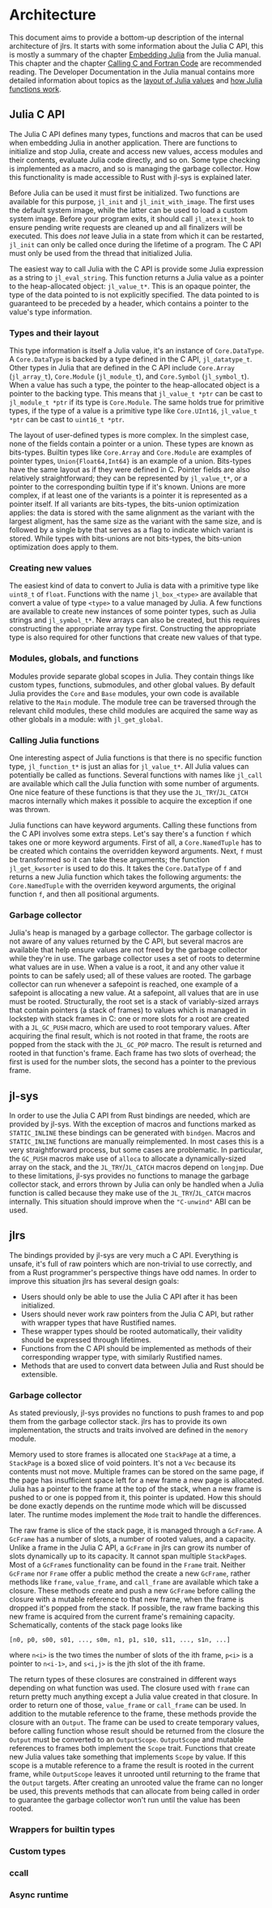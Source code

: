 # Architecture

This document aims to provide a bottom-up description of the internal architecture of jlrs. It starts with some information about the Julia C API, this is mostly a summary of the chapter [Embedding Julia](https://docs.julialang.org/en/v1/manual/embedding/) from the Julia manual. This chapter and the chapter [Calling C and Fortran Code](https://docs.julialang.org/en/v1/manual/calling-c-and-fortran-code/) are recommended reading. The Developer Documentation in the Julia manual contains more detailed information about topics as the [layout of Julia values](https://docs.julialang.org/en/v1/devdocs/reflection/) and [how Julia functions work](https://docs.julialang.org/en/v1/devdocs/functions/).


## Julia C API

The Julia C API defines many types, functions and macros that can be used when embedding Julia in another application. There are functions to initialize and stop Julia, create and access new values, access modules and their contents, evaluate Julia code directly, and so on. Some type checking is implemented as a macro, and so is managing the garbage collector. How this functionality is made accessible to Rust with jl-sys is explained later.

Before Julia can be used it must first be initialized. Two functions are available for this purpose, `jl_init` and `jl_init_with_image`. The first uses the default system image, while the latter can be used to load a custom system image. Before your program exits, it should call `jl_atexit_hook` to ensure pending write requests are cleaned up and all finalizers will be executed. This does _not_ leave Julia in a state from which it can be restarted, `jl_init` can only be called once during the lifetime of a program. The C API must only be used from the thread that initialized Julia.

The easiest way to call Julia with the C API is provide some Julia expression as a string to `jl_eval_string`. This function returns a Julia value as a pointer to the heap-allocated object: `jl_value_t*`. This is an opaque pointer, the type of the data pointed to is not explicitly specified. The data pointed to is guaranteed to be preceded by a header, which contains a pointer to the value's type information. 


### Types and their layout

This type information is itself a Julia value, it's an instance of `Core.DataType`. A `Core.DataType` is backed by a type defined in the C API, `jl_datatype_t`. Other types in Julia that are defined in the C API include `Core.Array` (`jl_array_t`), `Core.Module` (`jl_module_t`), and `Core.Symbol` (`jl_symbol_t`). When a value has such a type, the pointer to the heap-allocated object is a pointer to the backing type. This means that `jl_value_t *ptr` can be cast to `jl_module_t *ptr` if its type is `Core.Module`. The same holds true for primitive types, if the type of a value is a primitive type like `Core.UInt16`, `jl_value_t *ptr` can be cast to `uint16_t *ptr`. 

The layout of user-defined types is more complex. In the simplest case, none of the fields contain a pointer or a union. These types are known as bits-types. Builtin types like `Core.Array` and `Core.Module` are examples of pointer types, `Union{Float64,Int64}` is an example of a union. Bits-types have the same layout as if they were defined in C. Pointer fields are also relatively straightforward; they can be represented by `jl_value_t*`, or a pointer to the corresponding builtin type if it's known. Unions are more complex, if at least one of the variants is a pointer it is represented as a pointer itself. If all variants are bits-types, the bits-union optimization applies: the data is stored with the same alignment as the variant with the largest aligment, has the same size as the variant with the same size, and is followed by a single byte that serves as a flag to indicate which variant is stored. While types with bits-unions are not bits-types, the bits-union optimization does apply to them.


### Creating new values

The easiest kind of data to convert to Julia is data with a primitive type like `uint8_t` of `float`. Functions with the name `jl_box_<type>` are available that convert a value of type `<type>` to a value managed by Julia. A few functions are available to create new instances of some pointer types, such as Julia strings and `jl_symbol_t*`. New arrays can also be created, but this requires constructing the appropriate array type first. Constructing the appropriate type is also required for other functions that create new values of that type.


### Modules, globals, and functions

Modules provide separate global scopes in Julia. They contain things like custom types, functions, submodules, and other global values. By default Julia provides the `Core` and `Base` modules, your own code is available relative to the `Main` module. The module tree can be traversed through the relevant child modules, these child modules are acquired the same way as other globals in a module: with `jl_get_global`. 


### Calling Julia functions

One interesting aspect of Julia functions is that there is no specific function type, `jl_function_t*` is just an alias for `jl_value_t*`. All Julia values can potentially be called as functions. Several functions with names like `jl_call` are available which call the Julia function with some number of arguments. One nice feature of these functions is that they use the `JL_TRY`/`JL_CATCH` macros internally which makes it possible to acquire the exception if one was thrown.

Julia functions can have keyword arguments. Calling these functions from the C API involves some extra steps. Let's say there's a function `f` which takes one or more keyword arguments. First of all, a `Core.NamedTuple` has to be created which contains the overridden keyword arguments. Next, `f` must be transformed so it can take these arguments; the function `jl_get_kwsorter` is used to do this. It takes the `Core.DataType` of `f` and returns a new Julia function which takes the following arguments: the `Core.NamedTuple` with the overriden keyword arguments, the original function `f`, and then all positional arguments. 


### Garbage collector

Julia's heap is managed by a garbage collector. The garbage collector is not aware of any values returned by the C API, but several macros are available that help ensure values are not freed by the garbage collector while they're in use. The garbage collector uses a set of roots to determine what values are in use. When a value is a root, it and any other value it points to can be safely used; all of these values are rooted. The garbage collector can run whenever a safepoint is reached, one example of a safepoint is allocating a new value. At a safepoint, all values that are in use must be rooted. Structurally, the root set is a stack of variably-sized arrays that contain pointers (a stack of frames) to values which is managed in lockstep with stack frames in C: one or more slots for a root are created with a `JL_GC_PUSH` macro, which are used to root temporary values. After acquiring the final result, which is not rooted in that frame, the roots are popped from the stack with the `JL_GC_POP` macro. The result is returned and rooted in that function's frame. Each frame has two slots of overhead; the first is used for the number slots, the second has a pointer to the previous frame.


## jl-sys

In order to use the Julia C API from Rust bindings are needed, which are provided by jl-sys. With the exception of macros and functions marked as `STATIC_INLINE` these bindings can be generated with `bindgen`. Macros and `STATIC_INLINE` functions are manually reimplemented. In most cases this is a very straightforward process, but some cases are problematic. In particular, the `GC_PUSH` macros make use of `alloca` to allocate a dynamically-sized array on the stack, and the `JL_TRY`/`JL_CATCH` macros depend on `longjmp`. Due to these limitations, jl-sys provides no functions to manage the garbage collector stack, and errors thrown by Julia can only be handled when a Julia function is called because they make use of the `JL_TRY`/`JL_CATCH` macros internally. This situation should improve when the `"C-unwind"` ABI can be used.


## jlrs

The bindings provided by jl-sys are very much a C API. Everything is unsafe, it's full of raw pointers which are non-trivial to use correctly, and from a Rust programmer's perspective things have odd names. In order to improve this situation jlrs has several design goals:

 - Users should only be able to use the Julia C API after it has been initialized.
 - Users should never work raw pointers from the Julia C API, but rather with wrapper types that have Rustified names.
 - These wrapper types should be rooted automatically, their validity should be expressed through lifetimes.
 - Functions from the C API should be implemented as methods of their corresponding wrapper type, with similarly Rustified names.
 - Methods that are used to convert data between Julia and Rust should be extensible.


### Garbage collector

As stated previously, jl-sys provides no functions to push frames to and pop them from the garbage collector stack. jlrs has to provide its own implementation, the structs and traits involved are defined in the `memory` module.

Memory used to store frames is allocated one `StackPage` at a time, a `StackPage` is a boxed slice of void pointers. It's not a `Vec` because its contents must not move. Multiple frames can be stored on the same page, if the page has insufficient space left for a new frame a new page is allocated. Julia has a pointer to the frame at the top of the stack, when a new frame is pushed to or one is popped from it, this pointer is updated. How this should be done exactly depends on the runtime mode which will be discussed later. The runtime modes implement the `Mode` trait to handle the differences. 

The raw frame is slice of the stack page, it is managed through a `GcFrame`. A `GcFrame` has a number of slots, a number of rooted values, and a capacity. Unlike a frame in the Julia C API, a `GcFrame` in jlrs can grow its number of slots dynamically up to its capacity. It cannot span multiple `StackPage`s. Most of a `GcFrame`s functionality can be found in the `Frame` trait. Neither `GcFrame` nor `Frame` offer a public method the create a new `GcFrame`, rather methods like `frame`, `value_frame`, and `call_frame` are available which take a closure. These methods create and push a new `GcFrame` before calling the closure with a mutable reference to that new frame, when the frame is dropped it's popped from the stack. If possible, the raw frame backing this new frame is acquired from the current frame's remaining capacity. Schematically, contents of the stack page looks like

    [n0, p0, s00, s01, ..., s0m, n1, p1, s10, s11, ..., s1n, ...]
    
where `n<i>` is the two times the number of slots of the ith frame, `p<i>` is a pointer to `n<i-1>`, and `s<i,j>` is the jth slot of the ith frame. 

The return types of these closures are constrained in different ways depending on what function was used. The closure used with `frame` can return pretty much anything except a Julia value created in that closure. In order to return one of those, `value_frame` or `call_frame` can be used. In addition to the mutable reference to the frame, these methods provide the closure with an `Output`. The frame can be used to create temporary values, before calling function whose result should be returned from the closure the `Output` must be converted to an `OutputScope`. `OutputScope` and mutable references to frames both implement the `Scope` trait. Functions that create new Julia values take something that implements `Scope` by value. If this scope is a mutable reference to a frame the result is rooted in the current frame, while `OutputScope` leaves it unrooted until returning to the frame that the `Output` targets. After creating an unrooted value the frame can no longer be used, this prevents methods that can allocate from being called in order to guarantee the garbage collector won't run until the value has been rooted.


### Wrappers for builtin types


### Custom types


### ccall


### Async runtime

